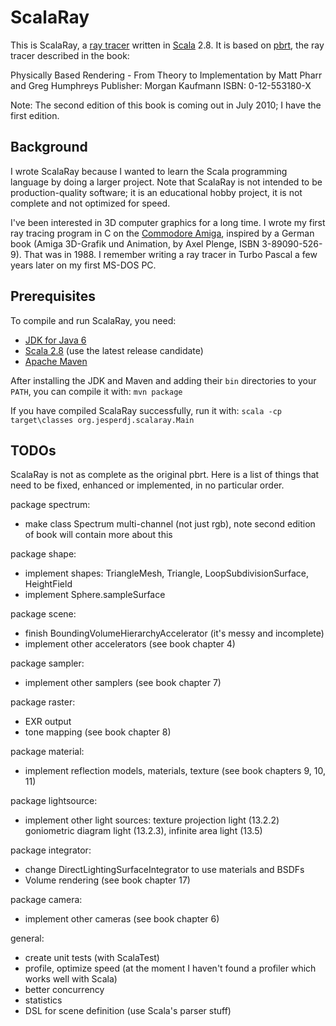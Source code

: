 # ScalaRay

This is ScalaRay, a [ray tracer](http://en.wikipedia.org/wiki/Ray_tracing_%28graphics%29) written in [Scala](http://www.scala-lang.org/) 2.8. It is based on [pbrt](http://pbrt.org/), the ray tracer described in the book:

Physically Based Rendering - From Theory to Implementation
by Matt Pharr and Greg Humphreys
Publisher: Morgan Kaufmann
ISBN: 0-12-553180-X

Note: The second edition of this book is coming out in July 2010; I have the first edition.

## Background

I wrote ScalaRay because I wanted to learn the Scala programming language by doing a larger project. Note that ScalaRay is not intended to be production-quality software; it is an educational hobby project, it is not complete and not optimized for speed.

I've been interested in 3D computer graphics for a long time. I wrote my first ray tracing program in C on the [Commodore Amiga](http://en.wikipedia.org/wiki/Amiga), inspired by a German book (Amiga 3D-Grafik und Animation, by Axel Plenge, ISBN 3-89090-526-9). That was in 1988. I remember writing a ray tracer in Turbo Pascal a few years later on my first MS-DOS PC.

## Prerequisites

To compile and run ScalaRay, you need:

- [JDK for Java 6](http://java.sun.com/javase/)
- [Scala 2.8](http://www.scala-lang.org/) (use the latest release candidate)
- [Apache Maven](http://maven.apache.org/)

After installing the JDK and Maven and adding their `bin` directories to your `PATH`, you can compile it with: `mvn package`

If you have compiled ScalaRay successfully, run it with: `scala -cp target\classes org.jesperdj.scalaray.Main`

## TODOs

ScalaRay is not as complete as the original pbrt. Here is a list of things that need to be fixed, enhanced or implemented, in no particular order.

package spectrum:
- make class Spectrum multi-channel (not just rgb), note second edition of book will contain more about this

package shape:
- implement shapes: TriangleMesh, Triangle, LoopSubdivisionSurface, HeightField
- implement Sphere.sampleSurface

package scene:
- finish BoundingVolumeHierarchyAccelerator (it's messy and incomplete)
- implement other accelerators (see book chapter 4)

package sampler:
- implement other samplers (see book chapter 7)

package raster:
- EXR output
- tone mapping (see book chapter 8)

package material:
- implement reflection models, materials, texture (see book chapters 9, 10, 11)

package lightsource:
- implement other light sources: texture projection light (13.2.2) goniometric diagram light (13.2.3), infinite area light (13.5)

package integrator:
- change DirectLightingSurfaceIntegrator to use materials and BSDFs
- Volume rendering (see book chapter 17)

package camera:
- implement other cameras (see book chapter 6)

general:
- create unit tests (with ScalaTest)
- profile, optimize speed (at the moment I haven't found a profiler which works well with Scala)
- better concurrency
- statistics
- DSL for scene definition (use Scala's parser stuff)
